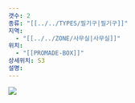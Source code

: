 ```yaml
---
갯수: 2
종류: "[[../../TYPES/필기구|필기구]]"
지역:
  - "[[../../ZONE/사무실|사무실]]"
위치:
  - "[[PROMADE-BOX]]"
상세위치: S3
설명: 
---
```

![](http://192.168.50.22/devices/241123_IMG_0010.jpg)
